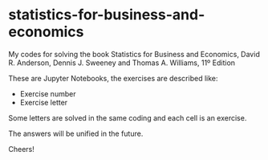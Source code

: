 # statistics-for-business-and-economics
My codes for solving the book Statistics for Business and Economics, David R. Anderson, Dennis J. Sweeney and Thomas A. Williams, 11º Edition

These are Jupyter Notebooks, the exercises are described like:
- Exercise number
- Exercise letter

Some letters are solved in the same coding and each cell is an exercise.

The answers will be unified in the future.

Cheers!
